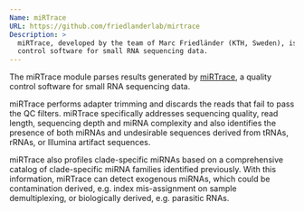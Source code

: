 ```yaml
---
Name: miRTrace
URL: https://github.com/friedlanderlab/mirtrace
Description: >
  miRTrace, developed by the team of Marc Friedländer (KTH, Sweden), is a quality
  control software for small RNA sequencing data.
---
```


The miRTrace module parses results generated by
[miRTrace](https://github.com/friedlanderlab/mirtrace), a quality
control software for small RNA sequencing data.

miRTrace performs adapter trimming and discards the reads that fail to pass
the QC filters. miRTrace specifically addresses sequencing quality, read length,
sequencing depth and miRNA complexity and also identifies the presence of both
miRNAs and undesirable sequences derived from tRNAs, rRNAs, or Illumina artifact
sequences.

miRTrace also profiles clade-specific miRNAs based on a comprehensive catalog
of clade-specific miRNA families identified previously. With this information,
miRTrace can detect exogenous miRNAs, which could be contamination derived,
e.g. index mis-assignment on sample demultiplexing, or biologically derived,
e.g. parasitic RNAs.
